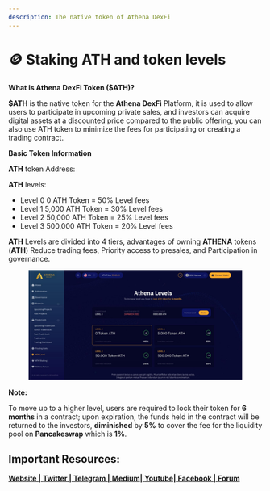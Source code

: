 ```yaml
---
description: The native token of Athena DexFi
---
```


# 🪙 Staking ATH and token levels

**What is Athena DexFi Token ($ATH)?**

**$ATH** is the native token for the **Athena DexFi** Platform, it is used to allow users to participate in upcoming private sales, and investors can acquire digital assets at a discounted price compared to the public offering, you can also use ATH token to minimize the fees for participating or creating a trading contract.

**Basic Token Information**

**ATH** token Address:

**ATH** levels:

* Level 0 0 ATH Token = 50% Level fees
* Level 1 5,000 ATH Token = 30% Level fees
* Level 2 50,000 ATH Token = 25% Level fees
* Level 3 500,000 ATH Token = 20% Level fees

**ATH** Levels are divided into 4 tiers, advantages of owning **ATHENA** tokens (**ATH**) Reduce trading fees, Priority access to presales, and Participation in governance.

<figure><img src="../../../.gitbook/assets/Untitled design (38).png" alt=""><figcaption></figcaption></figure>

**Note:**

To move up to a higher level, users are required to lock their token for **6 months** in a contract; upon expiration, the funds held in the contract will be returned to the investors, **diminished** by **5%** to cover the fee for the liquidity pool on **Pancakeswap** which is **1%**.

## Important Resources:

[**Website |** ](https://athenadexfi.io/)[**Twitter |** ](https://twitter.com/AthenaDexFi)[**Telegram |** ](https://t.me/AthenaDexFi)[**Medium|** ](https://medium.com/@AthenaDexFi)[**Youtube|** ](https://www.youtube.com/@AthenaDexFi)[**Facebook |** ](https://www.facebook.com/AthenaDexFi)[**Forum**](https://forum.athenacryptobank.io/)
